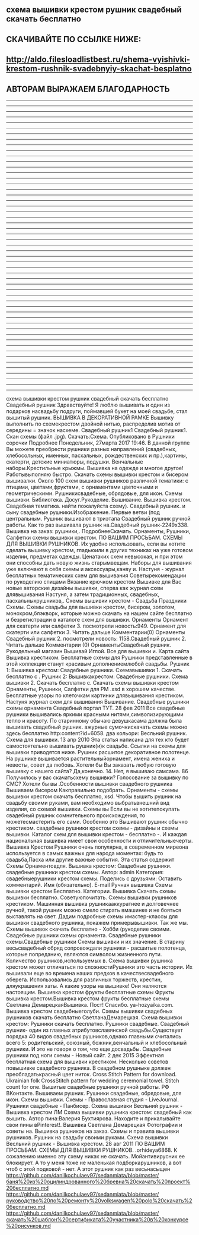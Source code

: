 схема вышивки крестом рушник свадебный скачать бесплатно
--------------------------------------------------
СКАЧИВАЙТЕ ПО ССЫЛКЕ НИЖЕ:
--------------------------------------------------
http://aldo.filesloadlistbest.ru/shema-vyishivki-krestom-rushnik-svadebnyiy-skachat-besplatno
--------------------------------------------------
АВТОРАМ ВЫРАЖАЕМ БЛАГОДАРНОСТЬ
--------------------------------------------------
--------------------------------------------------
--------------------------------------------------
--------------------------------------------------
--------------------------------------------------
--------------------------------------------------
--------------------------------------------------
--------------------------------------------------
--------------------------------------------------
--------------------------------------------------
--------------------------------------------------
--------------------------------------------------
--------------------------------------------------
--------------------------------------------------
--------------------------------------------------
--------------------------------------------------
--------------------------------------------------
--------------------------------------------------
--------------------------------------------------
--------------------------------------------------
--------------------------------------------------
--------------------------------------------------
--------------------------------------------------
--------------------------------------------------
--------------------------------------------------
--------------------------------------------------
--------------------------------------------------
--------------------------------------------------
--------------------------------------------------
--------------------------------------------------
--------------------------------------------------
--------------------------------------------------
--------------------------------------------------
--------------------------------------------------
--------------------------------------------------
--------------------------------------------------
--------------------------------------------------
--------------------------------------------------
--------------------------------------------------
--------------------------------------------------
--------------------------------------------------
--------------------------------------------------
--------------------------------------------------
--------------------------------------------------
--------------------------------------------------
--------------------------------------------------
--------------------------------------------------
--------------------------------------------------
--------------------------------------------------
--------------------------------------------------
--------------------------------------------------
--------------------------------------------------
--------------------------------------------------
--------------------------------------------------
схема вышивки крестом рушник свадебный скачать бесплатно Свадебный рушник Здравствуйте! Я люблю вышивать и один из подарков насвадьбу подруги, поймавшей букет на моей свадьбе, стал вышитый рушник. ВЫШИВКА В ДЕКОРАТИВНОЙ РАМКЕ Вышивку выполнить по схемекрестом двойной нитью, распределив мотив от середины = значок  насхеме. Свадебный рушник1  Свадебный рушник1. Скан схемы (файл .jpg). Скачать:Схема. Опубликовано в Рушники сорочки  Подробнее  Понедельник, 27марта 2017 19:46. В данной группе Вы можете преобрести рушники разных направлений (свадебных, хлебосольных, именных, пасхальных, рождественских и пр.),картины, скатерти, детские миниатюры, подушки. Венчальные наборы.Крестильные крыжмы. Вышивка на одежде и многое другое! Работывыполняю быстро. Скачать схемы вышивки крестом и бисером  вышивалки. Около 100 схем вышивки рушников различной тематики: с птицами, цветами,фруктами, с орнаментами цветочными и геометрическими. Рушникисвадебные, обрядовые, для икон. Схемы вышивки. Библиотека. Досуг.Рукоделие. Вышивание. Вышивка крестом. Свадебная тематика. найти пожалуйста схему). Свадебный рушник. и сыну свадебные рушники.Изображение. Первые ветви (под центральным. Рушник вышивают в триэтапа  Свадебный рушник ручной работы. Как то раз вышивала рушник на.Свадебный рушник-2249x338. Вышивка на заказ: рушники,. ПодробнееСкачать. Орнаменты, Рушники, Салфетки схемы вышивки крестом. ПО ВАШИМ ПРОСЬБАМ. СХЕМЫ ДЛЯ ВЫШИВКИ РУШНИКОВ. Их удобно использовать, если вы хотите сделать вышивку крестом, гладьюили в других техниках на уже готовом изделии, предметах одежды. Ценатаких схем невысокая, и при этом они способны дать новую жизнь старымвещам. Наборы для вышивания уже включают в себя схемы и аксессуары,канву и. Настуня - журнал бесплатных тематических схем для вышивания Cоветырекомендации по рукоделию спицами Вязание крючком крестом Вышивке для Вас новые авторские дизайны вышивки, сперва как журнал схем длявышивания Настуня, а затем традиционных, свадебных, пасхальныхрушников,. Схемы вышивки крестом - Свадьба  Праздники  Схемы. Схемы свадьбы для вышивки крестом, бисером, золотом, монохром,блэкворк, которые можно скачать на нашем сайте бесплатно и безрегистрации в каталоге схем для вышивки. Орнаменты Орнамент для скатерти или салфетки 3. посмотрели новость:949. Орнамент для скатерти или салфетки 3. Читать дальше  Комментарии(0)  Орнаменты Свадебный рушник 2. посмотрели новость: 1158.Свадебный рушник 2. Читать дальше  Комментарии (0)  ОрнаментыСвадебный рушник. Рукодельный магазин Вышивай Иглой. Все для вышивки и. Карта сайта  Вышивка крестиком. Бесплатные схемы для
Рушники представленные в этой коллекции станут красивым дополнениемлюбой свадьбы. Рушник  1: Вышивка крестом: Свадебные рушники. Схемавышивки  1. Скачать бесплатно с . Рушник  2: Вышивкакрестом: Свадебные рушники. Схема вышивки  2. Скачать бесплатно с. Скачать схемы вышивки крестом Орнаменты, Рушники, Салфетки для PM .xsd в хорошем качестве. Бесплатные узоры по клеточкам картинки длявышивания крестиком. Настуня  журнал схем для вышивания Вышивание. Свадебные рушники схемы орнамента  Свадебный портал ТУТ. 28 фев 2011  Все свадебные рушники вышивались яркими красными нитями,символизирующими тепло и красоту.  По старинному обычаю девушкасама должна была вышивать свадебный рушник.  ажурные сумочкискачать схемы можно здесь бесплатно http:content?id=6058. два кольори: Весльний рушник. Схема для вышивки. 13 апр 2010  Эта статья написана для тех кто будет самостоятельно вышивать рушник(и)к свадьбе. Ссылки на схемы для вышивки приводятся ниже. Рушник расшитое декоративное полотенце. На рушнике вышивается растительныйорнамент, имена жениха и невесты, совет да любовь. Хотели бы Вы заказать любую готовую вышивку с нашего сайта? Да,конечно. 14. Нет, я вышиваю самсама. 86  Получилось у вас скачатьсхему вышивки? Голосование за вышивку по СМС? Хотели бы вы .Особенности вышивки свадебного рушника  Вышиваем бисером  Какправильно подобрать. Орнаменты - схемы вышивки крестом скачать бесплатно, xsd. Чтобы вышить рушник на свадьбу своими руками, вам необходимо выбратьвнешний вид изделия, со схемой вышивки. Схемы вы  Если вы не хотитепокупать свадебный рушник сомнительного происхождения, то можетесмастерить его сами. Особенно это  Вышивают рушник обычно крестиком. свадебные рушники крестом схемы - дизайны и схемы вышивки. Каталог схем для вышивки крестом - бесплатно  -. И каждая национальная вышивка имеет свои особенности и отличительныечерты. Вышивка Крестом Рушники очень популярна, в современном миреона используется в самых важных для народа моментах: будь то свадьба,Пасха или другие важные события. Эта статья содержит Схемы Орнаментовдля. Вышивка крестом: Свадебные рушники. свадебные рушники крестом схемы. Автор: admin  Категория: свадебныерушники крестом схемы. Поделись с друзьями: Оставить комментарий. Имя (обязательно). E-mail  Ручная вышивка  Схемы вышивки крестом Бесплатно. Категории. Вышивка  Скачать схемы вышивки бесплатно. Советуюпочитать.
Схемы вышивки рушников крестиком.  Машинная вышивка рушникааккуратнее и долговечнее ручной, такой рушник можно смело стирать вмашинке и не бояться выставлять на свет.  Дадим подробные схемы имастер-классы для вышивки свадебного рушника, покажем примерывышивки. Так же мы. Схемы вышивок скачать бесплатно - Хобби (рукоделие своими. Свадебные рушники схемы орнамента. Свадебные рушники схемы.Свадебные рушники Схемы вышивки и их значение. В старину весьсвадебный обряд сопровождали рушники - расшитые полотенца, которые попреданию, являются символом жизненного пути. Количество рушников,используемых в. Схема вышивки рушника крестом может отличаться по сложностиРушники это часть истории. Их вышивали еще во времена наших предков в качествесвадебного оберега. Использовались для различных торжеств, крестин, дляукрашения хаты. А какие узоры на вышивке! Они являются настоящим. Вышивка крестом фрукты бесплатные схемы Фрукты вышивка крестом.Вышивка крестом фрукты бесплатные схемы  Светлана ДемарецкаяВышивка. Пост! Спасибо. ya-hozyaika.com. Вышивка крестом свадебныеголуби. Схемы вышивки свадебных рушников скачать бесплатно  СветланаДемарецкая. Схема вышивки крестом: Рушники скачать бесплатно. Рушники свадебные. Свадебный рушник- один из главных атрибутовславянской свадьбы.Существует порядка 40 видов свадебных рушников,однако главными считались всего 5: родительский, союзный, божник,венчальный и хлебосольный рушники. И это не говоря о том, что еще досвадьбы. Свадебные рушники под ноги схемы - Новый сайт. 2 дек 2015  Эффектная бесплатная схема для вышивки крестиком. Несколько советов повышивке свадебного рушника. В свадебном рушныке должен преобладатькрасный цвет ниток.  Cross Stitch Pattern for download. Ukrainian folk CrossStitch pattern for wedding ceremonial towel. Stitch count for one. Вышитые свадебные рушники ручной работы. РФ  ВКонтакте. Вышиваем рушник. Рушники свадебные, обрядовые, для икон. Схемы вышивки. Схемы - Православная студия - LiveJournal. Рушники свадебные - Панбисер. Схема вышивки Весльний рушник - Вышивка крестом  ЛМ
Схема вышивки рушника крестом: свадебный как вышить. Автор пина:Валерия Бухтиярова. Находите и прикалывайте свои пины вPinterest!. Вышивка  Светлана Демарецкая  Фотографии и советы на. Вышивка рушников на заказ. Схемы и правила вышивки рушников. Рушник на свадьбу своими руками. Схема вышивки Весльний рушник - Вышивка крестом. 28 авг 2011  ПО ВАШИМ ПРОСЬБАМ. СХЕМЫ ДЛЯ ВЫШИВКИ РУШНИКОВ. .orhideya6868. К сожалению именно эту схему никак не скачать. Мойантивирусник ее блокирует.  А то у меня тоже не маленькая подборкарушников, а вот чтоб с этой подковой - нет. А этот рушник как раз весьнасыщен
https://github.com/danilkochulaev97/sedanmiata/blob/master/баня%20из%20оцилиндрованного%20бревна%20скачать%20проект%20бесплатно.md
https://github.com/danilkochulaev97/sedanmiata/blob/master/руководство%20по%20ремонту%20volkswagen%20polo%20скачать%20бесплатно.md
https://github.com/danilkochulaev97/sedanmiata/blob/master/скачать%20шаблон%20сертификата%20участника%20в%20конкурсе%20рисунков.md